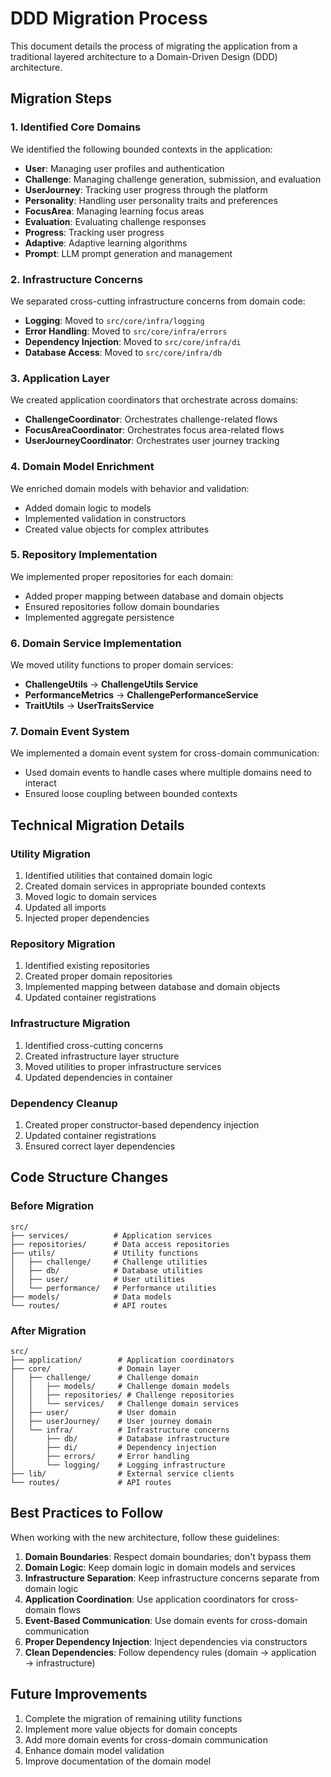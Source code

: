 # DDD Migration Process

This document details the process of migrating the application from a traditional layered architecture to a Domain-Driven Design (DDD) architecture.

## Migration Steps

### 1. Identified Core Domains

We identified the following bounded contexts in the application:

- **User**: Managing user profiles and authentication
- **Challenge**: Managing challenge generation, submission, and evaluation
- **UserJourney**: Tracking user progress through the platform
- **Personality**: Handling user personality traits and preferences
- **FocusArea**: Managing learning focus areas
- **Evaluation**: Evaluating challenge responses
- **Progress**: Tracking user progress
- **Adaptive**: Adaptive learning algorithms
- **Prompt**: LLM prompt generation and management

### 2. Infrastructure Concerns

We separated cross-cutting infrastructure concerns from domain code:

- **Logging**: Moved to `src/core/infra/logging`
- **Error Handling**: Moved to `src/core/infra/errors`
- **Dependency Injection**: Moved to `src/core/infra/di`
- **Database Access**: Moved to `src/core/infra/db`

### 3. Application Layer

We created application coordinators that orchestrate across domains:

- **ChallengeCoordinator**: Orchestrates challenge-related flows
- **FocusAreaCoordinator**: Orchestrates focus area-related flows
- **UserJourneyCoordinator**: Orchestrates user journey tracking

### 4. Domain Model Enrichment

We enriched domain models with behavior and validation:

- Added domain logic to models
- Implemented validation in constructors
- Created value objects for complex attributes

### 5. Repository Implementation

We implemented proper repositories for each domain:

- Added proper mapping between database and domain objects
- Ensured repositories follow domain boundaries
- Implemented aggregate persistence

### 6. Domain Service Implementation

We moved utility functions to proper domain services:

- **ChallengeUtils** → **ChallengeUtils Service**
- **PerformanceMetrics** → **ChallengePerformanceService**
- **TraitUtils** → **UserTraitsService**

### 7. Domain Event System

We implemented a domain event system for cross-domain communication:

- Used domain events to handle cases where multiple domains need to interact
- Ensured loose coupling between bounded contexts

## Technical Migration Details

### Utility Migration

1. Identified utilities that contained domain logic
2. Created domain services in appropriate bounded contexts
3. Moved logic to domain services
4. Updated all imports
5. Injected proper dependencies

### Repository Migration

1. Identified existing repositories
2. Created proper domain repositories
3. Implemented mapping between database and domain objects
4. Updated container registrations

### Infrastructure Migration

1. Identified cross-cutting concerns
2. Created infrastructure layer structure
3. Moved utilities to proper infrastructure services
4. Updated dependencies in container

### Dependency Cleanup

1. Created proper constructor-based dependency injection
2. Updated container registrations
3. Ensured correct layer dependencies

## Code Structure Changes

### Before Migration

```
src/
├── services/          # Application services
├── repositories/      # Data access repositories
├── utils/             # Utility functions
│   ├── challenge/     # Challenge utilities
│   ├── db/            # Database utilities
│   ├── user/          # User utilities
│   └── performance/   # Performance utilities
├── models/            # Data models
└── routes/            # API routes
```

### After Migration

```
src/
├── application/        # Application coordinators
├── core/               # Domain layer
│   ├── challenge/      # Challenge domain
│   │   ├── models/     # Challenge domain models
│   │   ├── repositories/ # Challenge repositories
│   │   └── services/   # Challenge domain services
│   ├── user/           # User domain
│   ├── userJourney/    # User journey domain
│   └── infra/          # Infrastructure concerns
│       ├── db/         # Database infrastructure
│       ├── di/         # Dependency injection
│       ├── errors/     # Error handling
│       └── logging/    # Logging infrastructure
├── lib/                # External service clients
└── routes/             # API routes
```

## Best Practices to Follow

When working with the new architecture, follow these guidelines:

1. **Domain Boundaries**: Respect domain boundaries; don't bypass them
2. **Domain Logic**: Keep domain logic in domain models and services
3. **Infrastructure Separation**: Keep infrastructure concerns separate from domain logic
4. **Application Coordination**: Use application coordinators for cross-domain flows
5. **Event-Based Communication**: Use domain events for cross-domain communication
6. **Proper Dependency Injection**: Inject dependencies via constructors
7. **Clean Dependencies**: Follow dependency rules (domain → application → infrastructure)

## Future Improvements

1. Complete the migration of remaining utility functions
2. Implement more value objects for domain concepts
3. Add more domain events for cross-domain communication
4. Enhance domain model validation
5. Improve documentation of the domain model 